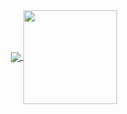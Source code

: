<div align="center">
<a href="https://github.com/fyrhen">
  <img align="center" src="https://github-readme-stats.vercel.app/api/?username=fyrhen&count_private=true&hide=prs,contribs&show_icons=true&theme=github_dark" />
</a>
<a href="https://github.com/fyrhen">
  <img align="center" height="150" src="https://github-readme-stats.vercel.app/api/top-langs/?username=fyrhen&layout=compact&langs_count=4&theme=github_dark" />
</a>
</div>
